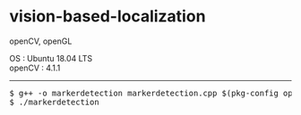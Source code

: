 # vision-based-localization
openCV, openGL


OS : Ubuntu 18.04 LTS  
openCV : 4.1.1


----
<pre>
$ g++ -o markerdetection markerdetection.cpp $(pkg-config opencv4 --cflags --libs)
$ ./markerdetection
</pre>

